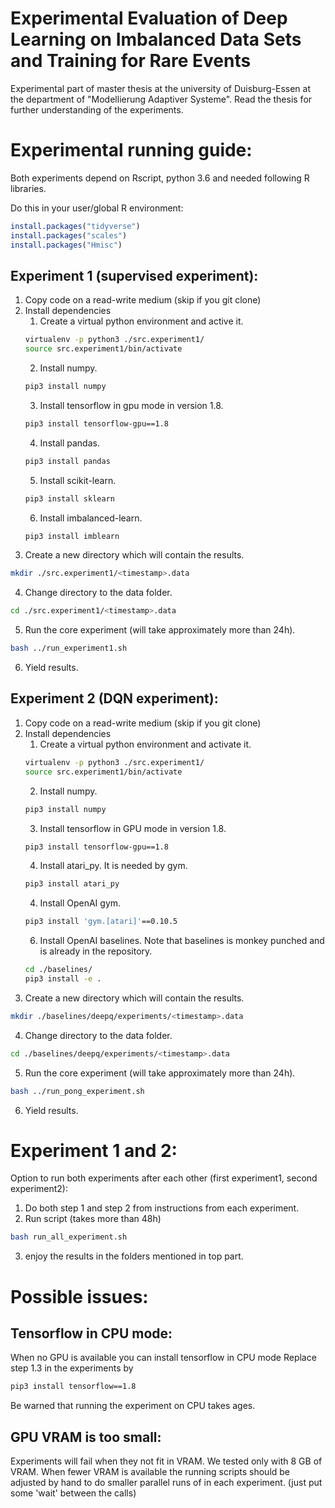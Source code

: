 # Experimental Evaluation of Deep Learning on Imbalanced Data Sets and Training for Rare Events
Experimental part of master thesis at the university of Duisburg-Essen at the department of "Modellierung Adaptiver Systeme". Read the thesis for further understanding of the experiments.

# Experimental running guide:
Both experiments depend on Rscript, python 3.6 and needed following R libraries.

Do this in your user/global R environment:
```R
install.packages("tidyverse")
install.packages("scales")
install.packages("Hmisc")
```

## Experiment 1 (supervised experiment):
1. Copy code on a read-write medium (skip if you git clone)
2. Install dependencies
    1. Create a virtual python environment and active it.
    ```bash
    virtualenv -p python3 ./src.experiment1/
    source src.experiment1/bin/activate
    ```
    2. Install numpy.
    ```bash
    pip3 install numpy
    ```
    3. Install tensorflow in gpu mode in version 1.8.
    ```bash
    pip3 install tensorflow-gpu==1.8
    ```
    4. Install pandas.
    ```bash
    pip3 install pandas
    ```
    5. Install scikit-learn.
    ```bash
    pip3 install sklearn
    ```
    6. Install imbalanced-learn.
    ```bash
    pip3 install imblearn
    ```
3. Create a new directory which will contain the results.
```bash
mkdir ./src.experiment1/<timestamp>.data
```
4. Change directory to the data folder.
```bash
cd ./src.experiment1/<timestamp>.data
```
5. Run the core experiment (will take approximately more than 24h).
```bash
bash ../run_experiment1.sh
```
6. Yield results.

## Experiment 2 (DQN experiment):
1. Copy code on a read-write medium (skip if you git clone)
2. Install dependencies
    1. Create a virtual python environment and activate it.
    ```bash
    virtualenv -p python3 ./src.experiment1/
    source src.experiment1/bin/activate
    ```
    2. Install numpy.
    ```bash
    pip3 install numpy
    ```
    3. Install tensorflow in GPU mode in version 1.8.
    ```bash
    pip3 install tensorflow-gpu==1.8
    ```
    4. Install atari_py. It is needed by gym.
    ```bash
    pip3 install atari_py
    ```
    4. Install OpenAI gym.
    ```bash
    pip3 install 'gym.[atari]'==0.10.5
    ```
    6. Install OpenAI baselines. Note that baselines is monkey punched and is already in the repository.
    ```bash
    cd ./baselines/
    pip3 install -e .
    ```
3. Create a new directory which will contain the results.
```bash
mkdir ./baselines/deepq/experiments/<timestamp>.data
```
4. Change directory to the data folder.
```bash
cd ./baselines/deepq/experiments/<timestamp>.data
```
5. Run the core experiment (will take approximately more than 24h).
```bash
bash ../run_pong_experiment.sh
```
6. Yield results.

# Experiment 1 and 2:

Option to run both experiments after each other (first experiment1, second experiment2):

1. Do both step 1 and step 2 from instructions from each experiment.
2. Run script (takes more than 48h)
```bash
bash run_all_experiment.sh
```
3. enjoy the results in the folders mentioned in top part.

# Possible issues:
## Tensorflow in  CPU mode:
When no GPU is available you can install tensorflow in CPU mode
Replace step 1.3 in the experiments by

```bash
pip3 install tensorflow==1.8
```

Be warned that running the experiment on CPU takes ages.

## GPU VRAM is too small:
Experiments will fail when they not fit in VRAM. We tested only with 8 GB of VRAM.
When fewer VRAM is available the running scripts should be adjusted by hand to do smaller parallel runs of in each experiment. (just put some 'wait' between the calls)